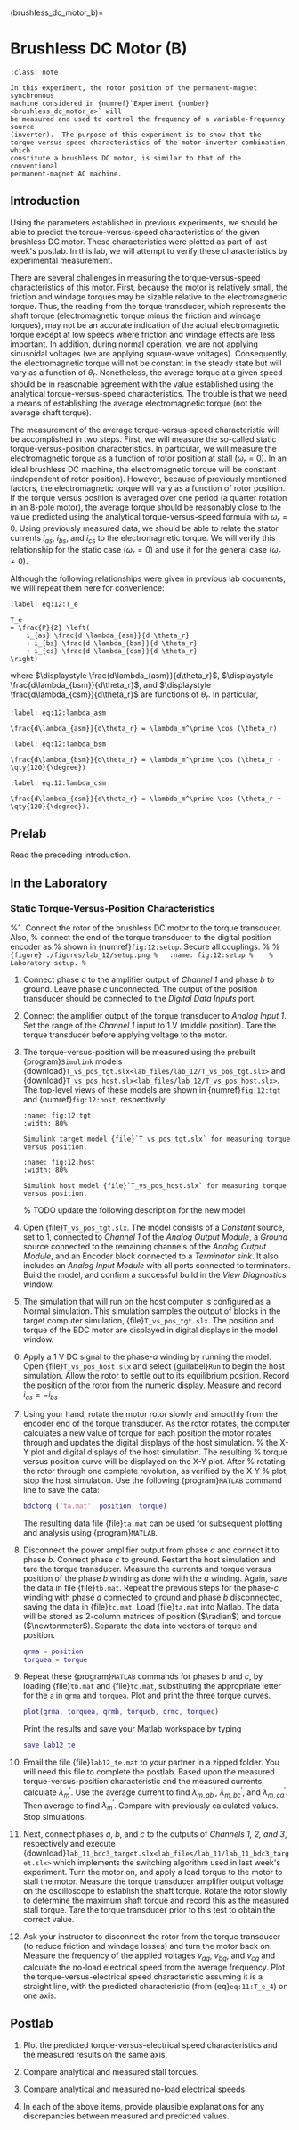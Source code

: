 ```{include} ./macros.md
```
(brushless_dc_motor_b)=
# Brushless DC Motor (B)


```{admonition} Objective
:class: note

In this experiment, the rotor position of the permanent-magnet synchronous
machine considered in {numref}`Experiment {number}<brushless_dc_motor_a>` will
be measured and used to control the frequency of a variable-frequency source
(inverter).  The purpose of this experiment is to show that the
torque-versus-speed characteristics of the motor-inverter combination, which
constitute a brushless DC motor, is similar to that of the conventional
permanent-magnet AC machine.

```


## Introduction

Using the parameters established in previous experiments, we should be able to
predict the torque-versus-speed characteristics of the given brushless DC motor.
These characteristics were plotted as part of last week's postlab.  In this lab,
we will attempt to verify these characteristics by experimental measurement.

There are several challenges in measuring the torque-versus-speed
characteristics of this motor.  First, because the motor is relatively small,
the friction and windage torques may be sizable relative to the electromagnetic
torque.  Thus, the reading from the torque transducer, which represents the
shaft torque (electromagnetic torque minus the friction and windage torques),
may not be an accurate indication of the actual electromagnetic torque except at
low speeds where friction and windage effects are less important.  In addition,
during normal operation, we are not applying sinusoidal voltages (we are
applying square-wave voltages).  Consequently, the electromagnetic torque will
not be constant in the steady state but will vary as a function of $\theta_r$. 
Nonetheless, the average torque at a given speed should be in reasonable
agreement with the value established using the analytical torque-versus-speed
characteristics.  The trouble is that we need a means of establishing the
average electromagnetic torque (not the average shaft torque).

The measurement of the average torque-versus-speed characteristic will be
accomplished in two steps.  First, we will measure the so-called static
torque-versus-position characteristics.  In particular, we will measure the
electromagnetic torque as a function of rotor position at stall ($\omega_r =
0$).  In an ideal brushless DC machine, the electromagnetic torque will be
constant (independent of rotor position).  However, because of previously
mentioned factors, the electromagnetic torque will vary as a function of rotor
position. If the torque versus position is averaged over one period (a quarter
rotation in an 8-pole motor), the average torque should be reasonably close to
the value predicted using the analytical torque-versus-speed formula with
$\omega_r = 0$.  Using previously measured data, we should be able to relate the
stator currents $i_{as}$, $i_{bs}$, and $i_{cs}$ to the electromagnetic torque.
We will verify this relationship for the static case ($\omega_r = 0$) and use it
for the general case ($\omega_r \ne 0$).

Although the following relationships were given in previous lab documents, we
will repeat them here for convenience:

```{math}
:label: eq:12:T_e

T_e
= \frac{P}{2} \left(
    i_{as} \frac{d \lambda_{asm}}{d \theta_r}
    + i_{bs} \frac{d \lambda_{bsm}}{d \theta_r}
    + i_{cs} \frac{d \lambda_{csm}}{d \theta_r}
\right)
```

where $\displaystyle \frac{d\lambda_{asm}}{d\theta_r}$, $\displaystyle
\frac{d\lambda_{bsm}}{d\theta_r}$, and $\displaystyle
\frac{d\lambda_{csm}}{d\theta_r}$ are functions of $\theta_r$. In particular,

```{math}
:label: eq:12:lambda_asm

\frac{d\lambda_{asm}}{d\theta_r} = \lambda_m^\prime \cos (\theta_r)
```

```{math}
:label: eq:12:lambda_bsm

\frac{d\lambda_{bsm}}{d\theta_r} = \lambda_m^\prime \cos (\theta_r - \qty{120}{\degree})
```

```{math}
:label: eq:12:lambda_csm

\frac{d\lambda_{csm}}{d\theta_r} = \lambda_m^\prime \cos (\theta_r + \qty{120}{\degree}).
```


## Prelab

Read the preceding introduction.


## In the Laboratory


### Static Torque-Versus-Position Characteristics


%1. Connect the rotor of the brushless DC motor to the torque transducer. Also,
%   connect the end of the torque transducer to the digital position encoder as
%   shown in {numref}`fig:12:setup`.  Secure all couplings. 
%
%   ```{figure} ./figures/lab_12/setup.png
%   :name: fig:12:setup
%   
%   Laboratory setup.
%   ```

1. Connect phase $a$ to the amplifier output of *Channel 1* and phase $b$ to
   ground.  Leave phase $c$ unconnected. The output of the position transducer
   should be connected to the *Digital Data Inputs* port. 

2. Connect the amplifier output of the torque transducer to *Analog Input 1*.
   Set the range of the *Channel 1* input to $\qty{+1}{\V}$ (middle position).
   Tare the torque transducer before applying voltage to the motor.

3. The torque-versus-position will be measured using the prebuilt
   {program}`Simulink` models
   {download}`T_vs_pos_tgt.slx<lab_files/lab_12/T_vs_pos_tgt.slx>` and
   {download}`T_vs_pos_host.slx<lab_files/lab_12/T_vs_pos_host.slx>`.
   The top-level views of these models are shown in {numref}`fig:12:tgt` and
   {numref}`fig:12:host`, respectively.

   ```{figure} ./figures/lab_12/tgt.png
   :name: fig:12:tgt
   :width: 80%
   
   Simulink target model {file}`T_vs_pos_tgt.slx` for measuring torque
   versus position.
   ```

   ```{figure} ./figures/lab_12/host.png
   :name: fig:12:host
   :width: 80%

   Simulink host model {file}`T_vs_pos_host.slx` for measuring torque
   versus position.
   ```

   % TODO update the following description for the new model.
4. Open {file}`T_vs_pos_tgt.slx`.  The model consists of a *Constant* source,
   set to 1, connected to *Channel 1* of the *Analog Output Module*, a *Ground*
   source connected to the remaining channels of the *Analog Output Module*, and
   an Encoder block connected to a *Terminator sink*. It also includes an
   *Analog Input Module* with all ports connected to terminators. Build the
   model, and confirm a successful build in the *View Diagnostics* window.

5. The simulation that will run on the host computer is configured as a Normal
   simulation.  This simulation samples the output of blocks in the target
   computer simulation, {file}`T_vs_pos_tgt.slx`.  The position and torque of
   the BDC motor are displayed in digital displays in the model window.

6. Apply a $\qty{1}{\V}$ DC signal to the phase-$a$ winding by running the
   model.  Open {file}`T_vs_pos_host.slx` and select {guilabel}`Run` to begin
   the host simulation. Allow the rotor to settle out to its equilibrium
   position.  Record the position of the rotor from the numeric display. Measure
   and record $i_{as} = -i_{bs}$.

7. Using your hand, rotate the motor rotor slowly and smoothly from the encoder
   end of the torque transducer. As the rotor rotates, the computer calculates a
   new value of torque for each position the motor rotates through and updates
   the digital displays of the host simulation.
   % the X-Y plot and digital displays of the host simulation.  The resulting
   % torque versus position curve will be displayed on the X-Y plot.  After
   % rotating the rotor through one complete revolution, as verified by the X-Y
   % plot, stop the host simulation. 
   Use the following {program}`MATLAB` command line to save the data:

   ```matlab
   bdctorq ('ta.mat', position, torque)
   ```

   The resulting data file {file}`ta.mat` can be used for subsequent plotting
   and analysis using {program}`MATLAB`.

8. Disconnect the power amplifier output from phase $a$ and connect it to phase
   $b$. Connect phase $c$ to ground. Restart the host simulation and tare the
   torque transducer. Measure the currents and torque versus position of the
   phase $b$ winding as done with the $a$ winding. Again, save the data in file
   {file}`tb.mat`.  Repeat the previous steps for the phase-$c$ winding with
   phase $a$ connected to ground and phase $b$ disconnected, saving the data in
   {file}`tc.mat`.  Load {file}`ta.mat` into Matlab. The data will be stored as
   2-column matrices of position ($\radian$) and torque ($\newtonmeter$).
   Separate the data into vectors of torque and position.

   ```matlab
   qrma = position
   torquea = torque
   ```

9. Repeat these {program}`MATLAB` commands for phases $b$ and $c$, by loading
   {file}`tb.mat` and {file}`tc.mat`, substituting the appropriate letter for
   the `a` in `qrma` and `torquea`. Plot and print the three torque curves.

   ```matlab
   plot(qrma, torquea, qrmb, torqueb, qrmc, torquec)
   ```

   Print the results and save your Matlab workspace by typing

   ```matlab
   save lab12_te
   ```

10. Email the file {file}`lab12_te.mat` to your partner in a zipped folder. You
    will need this file to complete the postlab.  Based upon the measured
    torque-versus-position characteristic and the measured currents, calculate
    $\lambda_m^\prime$.  Use the average current to find
    $\lambda_{m,ab}^\prime$, $\lambda_{m,bc}^\prime$, and
    $\lambda_{m,ca}^\prime$.  Then average to find $\lambda_m^\prime$. Compare
    with previously calculated values.  Stop simulations.

11. Next, connect phases $a$, $b$, and $c$ to the outputs of *Channels 1, 2, and
    3*, respectively and execute
    {download}`lab_11_bdc3_target.slx<lab_files/lab_11/lab_11_bdc3_target.slx>`
    which implements the switching algorithm used in last week's experiment.
    Turn the motor on, and apply a load torque to the motor to stall the motor.
    Measure the torque transducer amplifier output voltage on the oscilloscope
    to establish the shaft torque. Rotate the rotor slowly to determine the
    maximum shaft torque and record this as the measured stall torque. Tare the
    torque transducer prior to this test to obtain the correct value. 

12. Ask your instructor to disconnect the rotor from the torque transducer (to
    reduce friction and windage losses) and turn the motor back on. Measure the
    frequency of the applied voltages $v_{ag}$, $v_{bg}$, and $v_{cg}$ and
    calculate the no-load electrical speed from the average frequency. Plot the
    torque-versus-electrical speed characteristic assuming it is a straight
    line, with the predicted characteristic (from {eq}`eq:11:T_e_4`) on one axis.


## Postlab

1. Plot the predicted torque-versus-electrical speed characteristics and the
   measured results on the same axis.

2. Compare analytical and measured stall torques.

3. Compare analytical and measured no-load electrical speeds.

4. In each of the above items, provide plausible explanations for any
   discrepancies between measured and predicted values.